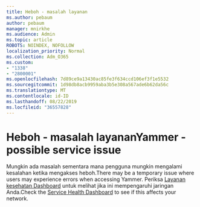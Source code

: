 ```yaml
---
title: Heboh - masalah layanan
ms.author: pebaum
author: pebaum
manager: mnirkhe
ms.audience: Admin
ms.topic: article
ROBOTS: NOINDEX, NOFOLLOW
localization_priority: Normal
ms.collection: Adm_O365
ms.custom:
- "1338"
- "2800001"
ms.openlocfilehash: 7d89ce9a13430ac85fe3f634ccd106ef3f1e5532
ms.sourcegitcommit: 1d98db8acb9959aba3b5e308a567ade6b62da56c
ms.translationtype: MT
ms.contentlocale: id-ID
ms.lasthandoff: 08/22/2019
ms.locfileid: "36557828"
---
```

# <a name="yammer---possible-service-issue"></a><span data-ttu-id="29dfc-102">Heboh - masalah layanan</span><span class="sxs-lookup"><span data-stu-id="29dfc-102">Yammer - possible service issue</span></span>

<span data-ttu-id="29dfc-103">Mungkin ada masalah sementara mana pengguna mungkin mengalami kesalahan ketika mengakses heboh.</span><span class="sxs-lookup"><span data-stu-id="29dfc-103">There may be a temporary issue where users may experience errors when accessing Yammer.</span></span> <span data-ttu-id="29dfc-104">Periksa [Layanan kesehatan Dashboard](https://admin.microsoft.com/AdminPortal/Home#/servicehealth) untuk melihat jika ini mempengaruhi jaringan Anda.</span><span class="sxs-lookup"><span data-stu-id="29dfc-104">Check the [Service Health Dashboard](https://admin.microsoft.com/AdminPortal/Home#/servicehealth) to see if this affects your network.</span></span>
